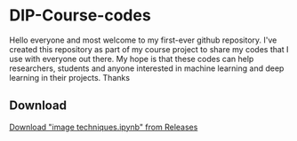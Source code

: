 # DIP-Course-codes
Hello everyone and most welcome to my first-ever github repository. I've created this repository as part of my course project to share my codes that I use with everyone out there. My hope is that these codes can help researchers, students and anyone interested in machine learning and deep learning in their projects. Thanks
## Download
[Download "image techniques.ipynb" from Releases](https://github.com/Tareq-Ahmad/DIP-Course-codes/releases/download/v1.0/image-techniques.ipynb)

